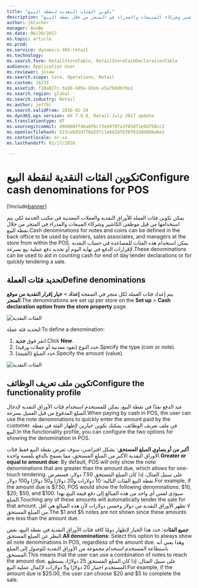 ```yaml
---
title: "تكوين الفئات النقدية‬ لنقطة البيع"
description: "يمكن تكوين فئات العملة‬ للأوراق النقدية والعملات المعدنية في مكتب الخدمة لكي يتم استخدامها من قِبل موظفي الكاشير وشركاء المبيعات‬ والمدراء في المتجر من خلال نقطة البيع."
author: jblucher
manager: AnnBe
ms.date: 06/20/2017
ms.topic: article
ms.prod: 
ms.service: dynamics-365-retail
ms.technology: 
ms.search.form: RetailStoreTable, RetailStoreCashDeclarationTable
audience: Application User
ms.reviewer: josaw
ms.search.scope: Core, Operations, Retail
ms.custom: 16231
ms.assetid: f28a827c-3a50-4d5e-83eb-e5a768db70a1
ms.search.region: global
ms.search.industry: Retail
ms.author: jeffbl
ms.search.validFrom: 2016-02-28
ms.dyn365.ops.version: AX 7.0.0, Retail July 2017 update
ms.translationtype: HT
ms.sourcegitcommit: d9b080ff46a0fbc73ed4f8fa3f03d71e9d758cc2
ms.openlocfilehash: 523ceb85d7f6a297c1e6d1bfb70761ddd888abe1
ms.contentlocale: ar-sa
ms.lasthandoff: 01/17/2018

---
```


# <a name="configure-cash-denominations-for-pos"></a><span data-ttu-id="a0660-103">تكوين الفئات النقدية‬ لنقطة البيع</span><span class="sxs-lookup"><span data-stu-id="a0660-103">Configure cash denominations for POS</span></span>

[!include[banner](includes/banner.md)]

<span data-ttu-id="a0660-104">يمكن تكوين فئات العملة‬ للأوراق النقدية والعملات المعدنية في مكتب الخدمة لكي يتم استخدامها من قِبل موظفي الكاشير وشركاء المبيعات‬ والمدراء في المتجر من خلال نقطة البيع.</span><span class="sxs-lookup"><span data-stu-id="a0660-104">Cash denominations for notes and coins can be defined in the back office to be used by cashiers, sales associates, and managers at the store from within the POS.</span></span> <span data-ttu-id="a0660-105">يمكن استخدام هذه الفئات للمساعدة في حساب النقدية لإقرارات الدفع في نهاية اليوم أو تحديد دفع عملية بيع بسرعة.</span><span class="sxs-lookup"><span data-stu-id="a0660-105">These denominations can be used to aid in counting cash for end of day tender declarations or for quickly tendering a sale.</span></span>

## <a name="define-denominations"></a><span data-ttu-id="a0660-106">تحديد فئات العملة</span><span class="sxs-lookup"><span data-stu-id="a0660-106">Define denominations</span></span>
<span data-ttu-id="a0660-107">يتم إعداد فئات العملة لكل متجر في الصفحة **إعداد** > **خيار إقرار النقدية‬ من موقع المتجر**.</span><span class="sxs-lookup"><span data-stu-id="a0660-107">The denominations are set up per store on the **Set up** > **Cash declaration option from the store property** page.</span></span> 

![الفئات النقدية](./media/image1-denomination.png)

<span data-ttu-id="a0660-109">لتحديد فئة عملة:</span><span class="sxs-lookup"><span data-stu-id="a0660-109">To define a denomination:</span></span>
1. <span data-ttu-id="a0660-110">انقر فوق **جديد**.</span><span class="sxs-lookup"><span data-stu-id="a0660-110">Click **New**.</span></span>
1. <span data-ttu-id="a0660-111">حدد النوع (نقود معدنية أو عملات ورقية).</span><span class="sxs-lookup"><span data-stu-id="a0660-111">Specify the type (coin or note).</span></span>
1. <span data-ttu-id="a0660-112">حدد المبلغ (القيمة).</span><span class="sxs-lookup"><span data-stu-id="a0660-112">Specify the amount (value).</span></span>

![الفئات النقدية](./media/image2-denomination.png)

## <a name="configure-the-functionality-profile"></a><span data-ttu-id="a0660-114">تكوين ملف تعريف الوظائف</span><span class="sxs-lookup"><span data-stu-id="a0660-114">Configure the functionality profile</span></span>
<span data-ttu-id="a0660-115">عند الدفع نقدًا في نقطة البيع، يمكن للمستخدم استخدام فئات الأوراق النقدية لإدخال المبلغ المدفوع من قبل العميل بسرعة.</span><span class="sxs-lookup"><span data-stu-id="a0660-115">When paying by cash in POS, the user can use the note denominations to quickly enter the amount paid by the customer.</span></span> <span data-ttu-id="a0660-116">في ملف تعريف الوظائف، يمكنك تكوين خيارين لإظهار الفئة في نقطة البيع.</span><span class="sxs-lookup"><span data-stu-id="a0660-116">In the functionality profile, you can configure the two options for showing the denomination in POS.</span></span>

<span data-ttu-id="a0660-117">**أكبر من أو يساوي المبلغ المستحق**: بشكل افتراضي، سوف تعرض نقطة البيع فقط فئات الأوراق النقدية الأكبر من المبلغ المستحق، مما يسمح بالدفع بلمسة واحدة.</span><span class="sxs-lookup"><span data-stu-id="a0660-117">**Greater or equal to amount due**: By default, POS will only show the note denominations that are greater than the amount due, which allows for one-touch tendering.</span></span> <span data-ttu-id="a0660-118">على سبيل المثال، إذا كان المبلغ المستحق 7.50 دولار، فستعرض نقطة البيع الفئات التالية: 10 دولارات و20 دولارًا و50 دولارًا و100 دولار.</span><span class="sxs-lookup"><span data-stu-id="a0660-118">For example, if the amount due is $7.50, POS would show the following denominations: $10, $20, $50, and $100.</span></span> <span data-ttu-id="a0660-119">سيؤدي لمس أي واحد من هذه المبالغ إلى دفع قيمة البيع بهذا المبلغ.</span><span class="sxs-lookup"><span data-stu-id="a0660-119">Touching any of these amounts will automatically tender the sale for that amount.</span></span> <span data-ttu-id="a0660-120">لا تظهر الأوراق النقدية من دولار وخمس دولارات لأن هذه المبالغ هي أقل من المبلغ المستحق.</span><span class="sxs-lookup"><span data-stu-id="a0660-120">The $1 and $5 notes are not shown since these amounts are less than the amount due.</span></span>

<span data-ttu-id="a0660-121">**جميع الفئات**: حدد هذا الخيار لإظهار دومًا كافة فئات الأوراق النقدية في نقطة البيع، بغض النظر عن المبلغ المستحق.</span><span class="sxs-lookup"><span data-stu-id="a0660-121">**All denominations**: Select this option to always show all note denominations in POS, regardless of the amount due.</span></span> <span data-ttu-id="a0660-122">وهذا يعني أنه باستطاعة المستخدم استخدام مجموعة من الأوراق النقدية للوصول إلى المبلغ المستحق.</span><span class="sxs-lookup"><span data-stu-id="a0660-122">This means that the user can use a combination of notes to reach the amount due.</span></span> <span data-ttu-id="a0660-123">على سبيل المثال، إذا كان المبلغ المستحق 25 دولارًا، يستطيع المستخدم اختيار 20 دولارًا و5 دولارات لإكمال عملية البيع.</span><span class="sxs-lookup"><span data-stu-id="a0660-123">For example, if the amount due is $25.00, the user can choose $20 and $5 to complete the sale.</span></span>

